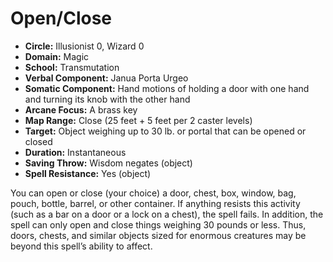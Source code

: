 # Open/Close

- **Circle:** Illusionist 0, Wizard 0
- **Domain:** Magic
- **School:** Transmutation
- **Verbal Component:** Janua Porta Urgeo
- **Somatic Component:** Hand motions of holding a door with one hand and turning its knob with the other hand
- **Arcane Focus:** A brass key
- **Map Range:** Close (25 feet + 5 feet per 2 caster levels)
- **Target:** Object weighing up to 30 lb. or portal that can be opened or closed
- **Duration:** Instantaneous
- **Saving Throw:** Wisdom negates (object)
- **Spell Resistance:** Yes (object)

You can open or close (your choice) a door, chest, box, window, bag, pouch, bottle, barrel, or other container. If anything resists this activity (such as a bar on a door or a lock on a chest), the spell fails. In addition, the spell can only open and close things weighing 30 pounds or less. Thus, doors, chests, and similar objects sized for enormous creatures may be beyond this spell’s ability to affect.
